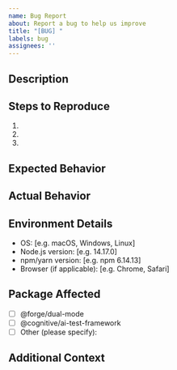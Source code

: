 ```yaml
---
name: Bug Report
about: Report a bug to help us improve
title: "[BUG] "
labels: bug
assignees: ''
---
```


## Description
<!-- A clear and concise description of what the bug is. -->

## Steps to Reproduce
<!-- Steps to reproduce the behavior: -->
1. 
2. 
3. 

## Expected Behavior
<!-- A clear and concise description of what you expected to happen. -->

## Actual Behavior
<!-- A clear and concise description of what actually happened. -->

## Environment Details
<!-- Please complete the following information: -->
- OS: [e.g. macOS, Windows, Linux]
- Node.js version: [e.g. 14.17.0]
- npm/yarn version: [e.g. npm 6.14.13]
- Browser (if applicable): [e.g. Chrome, Safari]

## Package Affected
<!-- Which package is affected by this bug? -->
- [ ] @forge/dual-mode
- [ ] @cognitive/ai-test-framework
- [ ] Other (please specify):

## Additional Context
<!-- Add any other context about the problem here, such as screenshots, error messages, etc. -->